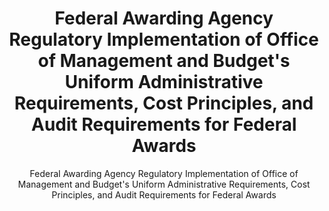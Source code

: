 ---
layout: resources-landing
title: "Federal Awarding Agency Regulatory Implementation of Office of Management and Budget's Uniform Administrative Requirements, Cost Principles, and Audit Requirements for Federal Awards"
subtitle: "Federal Awarding Agency Regulatory Implementation of Office of Management and Budget's Uniform Administrative Requirements, Cost Principles, and Audit Requirements for Federal Awards"
filters: federal-financial-assistance cfr guidance 2015
external_url: https://www.federalregister.gov/documents/2014/12/19/2014-28697/federal-awarding-agency-regulatory-implementation-of-office-of-management-and-budgets-uniform
---